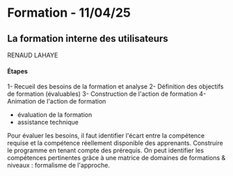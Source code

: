 # Formation - 11/04/25
## La formation interne des utilisateurs
RENAUD LAHAYE
<br>
#### Étapes
1- Recueil des besoins de la formation et analyse
2- Définition des objectifs de formation (évaluables)
3- Construction de l'action de formation
4- Animation de l'action de formation
  - évaluation de la formation
  - assistance technique

Pour évaluer les besoins, il faut identifier l'écart entre la compétence requise et la compétence réellement disponible des apprenants.
Construire le programme en tenant compte des prérequis.
On peut identifier les compétences pertinentes grâce à une matrice de domaines de formations & niveaux : formalisme de l'approche.
